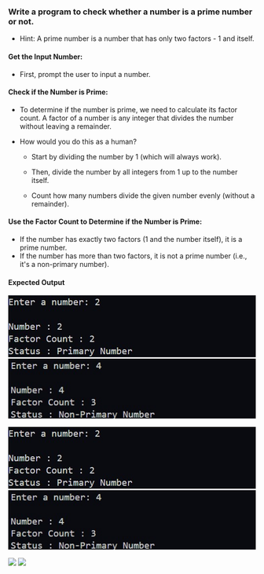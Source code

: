 ### Write a program to check whether a number is a prime number or not.

- Hint: A prime number is a number that has only two factors - 1 and itself.


#### Get the Input Number:

- First, prompt the user to input a number.

#### Check if the Number is Prime:

- To determine if the number is prime, we need to calculate its factor count. A factor of a number is any integer that divides the number without leaving a remainder.

- How would you do this as a human?
  - Start by dividing the number by 1 (which will always work).

  - Then, divide the number by all integers from 1 up to the number itself.
      
  - Count how many numbers divide the given number evenly (without a remainder).
     
#### Use the Factor Count to Determine if the Number is Prime:

  - If the number has exactly two factors (1 and the number itself), it is a prime number.
  - If the number has more than two factors, it is not a prime number (i.e., it's a non-primary number).


#### Expected Output

![](./assets/1.jpg)
![](./assets/2.jpg)


![](./assets/1.jpg)
![](./assets/2.jpg)



![](../assets/1.jpg)
![](../assets/2.jpg)
